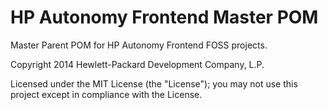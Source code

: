 # HP Autonomy Frontend Master POM

Master Parent POM for HP Autonomy Frontend FOSS projects.

Copyright 2014 Hewlett-Packard Development Company, L.P.

Licensed under the MIT License (the "License"); you may not use this project except in compliance with the License.